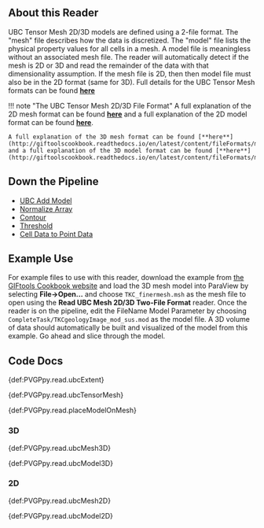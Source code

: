 ## About this Reader
UBC Tensor Mesh 2D/3D models are defined using a 2-file format. The "mesh" file describes how the data is discretized. The "model" file lists the physical property values for all cells in a mesh. A model file is meaningless without an associated mesh file. The reader will automatically detect if the mesh is 2D or 3D and read the remainder of the data with that dimensionality assumption. If the mesh file is 2D, then then model file must also be in the 2D format (same for 3D). Full details for the UBC Tensor Mesh formats can be found [**here**](http://giftoolscookbook.readthedocs.io/en/latest/content/fileFormats/format_index.html#meshes)

!!! note "The UBC Tensor Mesh 2D/3D File Format"
    A full explanation of the 2D mesh format can be found [**here**](http://giftoolscookbook.readthedocs.io/en/latest/content/fileFormats/mesh2Dfile.html) and a full explanation of the 2D model format can be found [**here**](http://giftoolscookbook.readthedocs.io/en/latest/content/fileFormats/model2Dfile.html).

    A full explanation of the 3D mesh format can be found [**here**](http://giftoolscookbook.readthedocs.io/en/latest/content/fileFormats/mesh3Dfile.html) and a full explanation of the 3D model format can be found [**here**](http://giftoolscookbook.readthedocs.io/en/latest/content/fileFormats/modelfile.html).


## Down the Pipeline
- [UBC Add Model](../filt/UBC-Add-Model.md)
- [Normalize Array](../filt/Normalize-Array.md)
- [Contour](https://www.paraview.org/Wiki/ParaView/Users_Guide/List_of_filters#Contour)
- [Threshold](https://www.paraview.org/Wiki/ParaView/Users_Guide/List_of_filters#Threshold)
- [Cell Data to Point Data](https://www.paraview.org/ParaView/Doc/Nightly/www/py-doc/paraview.simple.CellDatatoPointData.html)


## Example Use
For example files to use with this reader, download the example from [the GIFtools Cookbook website](http://giftoolscookbook.readthedocs.io/en/latest/content/AtoZ/NS/index.html) and load the 3D mesh model into ParaView by selecting **File->Open...** and choose `TKC_finermesh.msh` as the mesh file to open using the **Read UBC Mesh 2D/3D Two-File Format** reader. Once the reader is on the pipeline, edit the FileName Model Parameter by choosing `CompleteTask/TKCgeologyImage_mod_sus.mod` as the model file. A 3D volume of data should automatically be built and visualized of the model from this example. Go ahead and slice through the model.


## Code Docs

{def:PVGPpy.read.ubcExtent}

{def:PVGPpy.read.ubcTensorMesh}

{def:PVGPpy.read.placeModelOnMesh}

### 3D

{def:PVGPpy.read.ubcMesh3D}

{def:PVGPpy.read.ubcModel3D}

### 2D

{def:PVGPpy.read.ubcMesh2D}

{def:PVGPpy.read.ubcModel2D}
